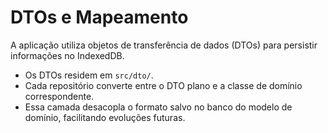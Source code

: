 # DTOs e Mapeamento

A aplicação utiliza objetos de transferência de dados (DTOs) para persistir informações no IndexedDB.

- Os DTOs residem em `src/dto/`.
- Cada repositório converte entre o DTO plano e a classe de domínio correspondente.
- Essa camada desacopla o formato salvo no banco do modelo de domínio, facilitando evoluções futuras.

